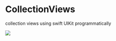# CollectionViews
collection views using swift UIKit programmatically

<img src="https://user-images.githubusercontent.com/91916741/222242843-a989c613-f666-4f78-abb3-b704265faef7.png" >
